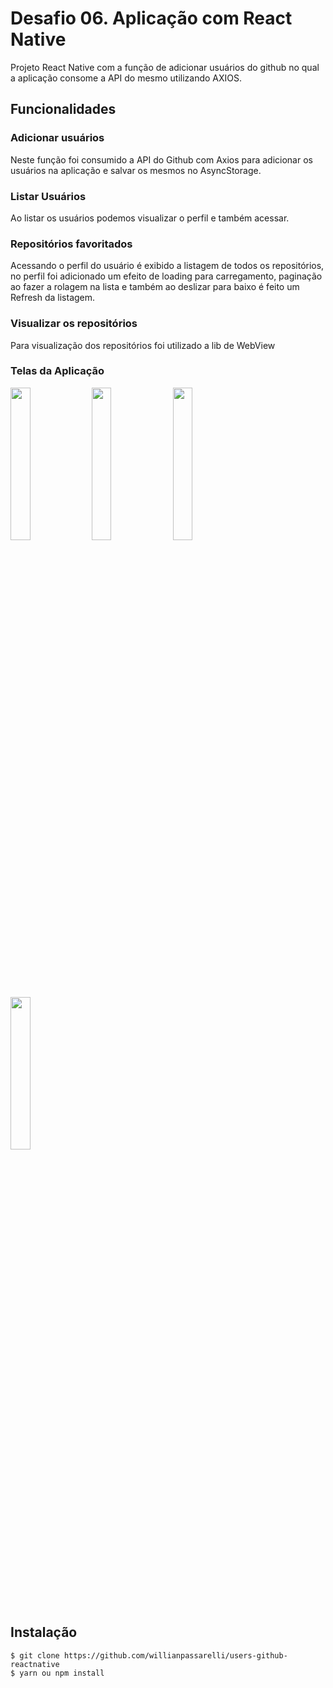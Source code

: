 # Desafio 06. Aplicação com React Native

Projeto React Native com a função de adicionar usuários do github no qual a aplicação consome a API do mesmo utilizando AXIOS.

## Funcionalidades

### Adicionar usuários

Neste função foi consumido a API do Github com Axios para adicionar os usuários na aplicação e salvar os mesmos no AsyncStorage.

### Listar Usuários

Ao listar os usuários podemos visualizar o perfil e também acessar.

### Repositórios favoritados

Acessando o perfil do usuário é exibido a listagem de todos os repositórios, no perfil foi adicionado um efeito de loading para carregamento, paginação ao fazer a rolagem na lista e também ao deslizar para baixo é feito um Refresh da listagem.

### Visualizar os repositórios

Para visualização dos repositórios foi utilizado a lib de WebView

### Telas da Aplicação

<img src="https://user-images.githubusercontent.com/26445991/65002886-3d024e00-d8cc-11e9-8c5e-fb0b890fb6a6.png" width="25%" height="25%">
<img src="https://user-images.githubusercontent.com/26445991/65003055-15f84c00-d8cd-11e9-887d-05876fb80a41.png" width="25%" height="25%">
<img src="https://user-images.githubusercontent.com/26445991/65002891-425f9880-d8cc-11e9-954b-bbafd120f1ba.png" width="25%" height="25%">
<img src="https://user-images.githubusercontent.com/26445991/65002895-44c1f280-d8cc-11e9-8550-a1d04b5b1a66.png" width="25%" height="25%">

## Instalação

```
$ git clone https://github.com/willianpassarelli/users-github-reactnative
$ yarn ou npm install
``` 
